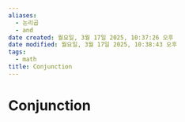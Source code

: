 ```yaml
---
aliases:
  - 논리곱
  - and
date created: 월요일, 3월 17일 2025, 10:37:26 오후
date modified: 월요일, 3월 17일 2025, 10:38:43 오후
tags:
  - math
title: Conjunction
---
```


# Conjunction
